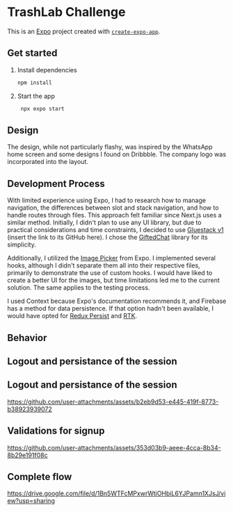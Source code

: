 # TrashLab Challenge

This is an [Expo](https://expo.dev) project created with [`create-expo-app`](https://www.npmjs.com/package/create-expo-app).

## Get started

1. Install dependencies

   ```bash
   npm install
   ```

2. Start the app

   ```bash
    npx expo start
   ```

## Design
The design, while not particularly flashy, was inspired by the WhatsApp home screen and some designs I found on Dribbble. The company logo was incorporated into the layout.

## Development Process
With limited experience using Expo, I had to research how to manage navigation, the differences between slot and stack navigation, and how to handle routes through files. This approach felt familiar since Next.js uses a similar method. Initially, I didn't plan to use any UI library, but due to practical considerations and time constraints, I decided to use [Gluestack v1](https://github.com/) (insert the link to its GitHub here). I chose the [GiftedChat]([https://github.com/FaridSafi/GiftedChat](https://github.com/FaridSafi/react-native-gifted-chat)) library for its simplicity.

Additionally, I utilized the [Image Picker](https://docs.expo.dev/versions/latest/sdk/imagepicker/) from Expo. I implemented several hooks, although I didn't separate them all into their respective files, primarily to demonstrate the use of custom hooks. I would have liked to create a better UI for the images, but time limitations led me to the current solution. The same applies to the testing process.

I used Context because Expo's documentation recommends it, and Firebase has a method for data persistence. If that option hadn't been available, I would have opted for [Redux Persist](https://github.com/rt2zz/redux-persist) and [RTK](https://redux-toolkit.js.org/).

## Behavior

## Logout and persistance of the session

## Logout and persistance of the session
https://github.com/user-attachments/assets/b2eb9d53-e445-419f-8773-b38923939072

## Validations for signup

https://github.com/user-attachments/assets/353d03b9-aeee-4cca-8b34-8b29e191f08c

## Complete flow
https://drive.google.com/file/d/1Bn5WTFcMPxwrWtiOHbiL6YJPamn1XJsJ/view?usp=sharing




